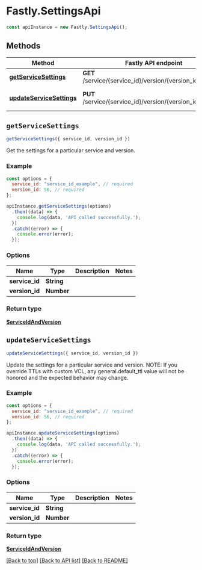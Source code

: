 # Fastly.SettingsApi


```javascript
const apiInstance = new Fastly.SettingsApi();
```
## Methods

Method | Fastly API endpoint | Description
------------- | ------------- | -------------
[**getServiceSettings**](SettingsApi.md#getServiceSettings) | **GET** /service/{service_id}/version/{version_id}/settings | Get service settings
[**updateServiceSettings**](SettingsApi.md#updateServiceSettings) | **PUT** /service/{service_id}/version/{version_id}/settings | Update service settings



## `getServiceSettings`

```javascript
getServiceSettings({ service_id, version_id })
```

Get the settings for a particular service and version.

### Example

```javascript
const options = {
  service_id: "service_id_example", // required
  version_id: 56, // required
};

apiInstance.getServiceSettings(options)
  .then((data) => {
    console.log(data, 'API called successfully.');
  })
  .catch((error) => {
    console.error(error);
  });
```

### Options

Name | Type | Description  | Notes
------------- | ------------- | ------------- | -------------
**service_id** | **String** |  |
**version_id** | **Number** |  |

### Return type

[**ServiceIdAndVersion**](ServiceIdAndVersion.md)


## `updateServiceSettings`

```javascript
updateServiceSettings({ service_id, version_id })
```

Update the settings for a particular service and version. NOTE: If you override TTLs with custom VCL, any general.default_ttl value will not be honored and the expected behavior may change. 

### Example

```javascript
const options = {
  service_id: "service_id_example", // required
  version_id: 56, // required
};

apiInstance.updateServiceSettings(options)
  .then((data) => {
    console.log(data, 'API called successfully.');
  })
  .catch((error) => {
    console.error(error);
  });
```

### Options

Name | Type | Description  | Notes
------------- | ------------- | ------------- | -------------
**service_id** | **String** |  |
**version_id** | **Number** |  |

### Return type

[**ServiceIdAndVersion**](ServiceIdAndVersion.md)


[[Back to top]](#) [[Back to API list]](../../README.md#endpoints)
[[Back to README]](../../README.md)
